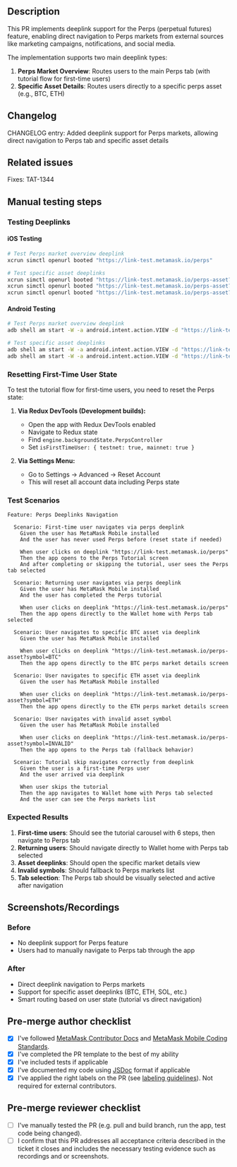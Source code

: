 <!--
Please submit this PR as a draft initially.
Do not mark it as "Ready for review" until the template has been completely filled out, and PR status checks have passed at least once.
-->

## **Description**

This PR implements deeplink support for the Perps (perpetual futures) feature, enabling direct navigation to Perps markets from external sources like marketing campaigns, notifications, and social media.

The implementation supports two main deeplink types:

1. **Perps Market Overview**: Routes users to the main Perps tab (with tutorial flow for first-time users)
2. **Specific Asset Details**: Routes users directly to a specific perps asset (e.g., BTC, ETH)

## **Changelog**

CHANGELOG entry: Added deeplink support for Perps markets, allowing direct navigation to Perps tab and specific asset details

## **Related issues**

Fixes: TAT-1344

## **Manual testing steps**

### Testing Deeplinks

#### iOS Testing

```bash
# Test Perps market overview deeplink
xcrun simctl openurl booted "https://link-test.metamask.io/perps"

# Test specific asset deeplinks
xcrun simctl openurl booted "https://link-test.metamask.io/perps-asset?symbol=BTC"
xcrun simctl openurl booted "https://link-test.metamask.io/perps-asset?symbol=ETH"
xcrun simctl openurl booted "https://link-test.metamask.io/perps-asset?symbol=SOL"
```

#### Android Testing

```bash
# Test Perps market overview deeplink
adb shell am start -W -a android.intent.action.VIEW -d "https://link-test.metamask.io/perps" io.metamask.debug

# Test specific asset deeplinks
adb shell am start -W -a android.intent.action.VIEW -d "https://link-test.metamask.io/perps-asset?symbol=BTC" io.metamask.debug
adb shell am start -W -a android.intent.action.VIEW -d "https://link-test.metamask.io/perps-asset?symbol=ETH" io.metamask.debug
```

### Resetting First-Time User State

To test the tutorial flow for first-time users, you need to reset the Perps state:

1. **Via Redux DevTools (Development builds):**

   - Open the app with Redux DevTools enabled
   - Navigate to Redux state
   - Find `engine.backgroundState.PerpsController`
   - Set `isFirstTimeUser: { testnet: true, mainnet: true }`

2. **Via Settings Menu:**
   - Go to Settings → Advanced → Reset Account
   - This will reset all account data including Perps state

### Test Scenarios

```gherkin
Feature: Perps Deeplinks Navigation

  Scenario: First-time user navigates via perps deeplink
    Given the user has MetaMask Mobile installed
    And the user has never used Perps before (reset state if needed)

    When user clicks on deeplink "https://link-test.metamask.io/perps"
    Then the app opens to the Perps Tutorial screen
    And after completing or skipping the tutorial, user sees the Perps tab selected

  Scenario: Returning user navigates via perps deeplink
    Given the user has MetaMask Mobile installed
    And the user has completed the Perps tutorial

    When user clicks on deeplink "https://link-test.metamask.io/perps"
    Then the app opens directly to the Wallet home with Perps tab selected

  Scenario: User navigates to specific BTC asset via deeplink
    Given the user has MetaMask Mobile installed

    When user clicks on deeplink "https://link-test.metamask.io/perps-asset?symbol=BTC"
    Then the app opens directly to the BTC perps market details screen

  Scenario: User navigates to specific ETH asset via deeplink
    Given the user has MetaMask Mobile installed

    When user clicks on deeplink "https://link-test.metamask.io/perps-asset?symbol=ETH"
    Then the app opens directly to the ETH perps market details screen

  Scenario: User navigates with invalid asset symbol
    Given the user has MetaMask Mobile installed

    When user clicks on deeplink "https://link-test.metamask.io/perps-asset?symbol=INVALID"
    Then the app opens to the Perps tab (fallback behavior)

  Scenario: Tutorial skip navigates correctly from deeplink
    Given the user is a first-time Perps user
    And the user arrived via deeplink

    When user skips the tutorial
    Then the app navigates to Wallet home with Perps tab selected
    And the user can see the Perps markets list
```

### Expected Results

1. **First-time users**: Should see the tutorial carousel with 6 steps, then navigate to Perps tab
2. **Returning users**: Should navigate directly to Wallet home with Perps tab selected
3. **Asset deeplinks**: Should open the specific market details view
4. **Invalid symbols**: Should fallback to Perps markets list
5. **Tab selection**: The Perps tab should be visually selected and active after navigation

## **Screenshots/Recordings**

### **Before**

- No deeplink support for Perps feature
- Users had to manually navigate to Perps tab through the app

### **After**

- Direct deeplink navigation to Perps markets
- Support for specific asset deeplinks (BTC, ETH, SOL, etc.)
- Smart routing based on user state (tutorial vs direct navigation)

## **Pre-merge author checklist**

- [x] I've followed [MetaMask Contributor Docs](https://github.com/MetaMask/contributor-docs) and [MetaMask Mobile Coding Standards](https://github.com/MetaMask/metamask-mobile/blob/main/.github/guidelines/CODING_GUIDELINES.md).
- [x] I've completed the PR template to the best of my ability
- [x] I've included tests if applicable
- [x] I've documented my code using [JSDoc](https://jsdoc.app/) format if applicable
- [x] I've applied the right labels on the PR (see [labeling guidelines](https://github.com/MetaMask/metamask-mobile/blob/main/.github/guidelines/LABELING_GUIDELINES.md)). Not required for external contributors.

## **Pre-merge reviewer checklist**

- [ ] I've manually tested the PR (e.g. pull and build branch, run the app, test code being changed).
- [ ] I confirm that this PR addresses all acceptance criteria described in the ticket it closes and includes the necessary testing evidence such as recordings and or screenshots.
